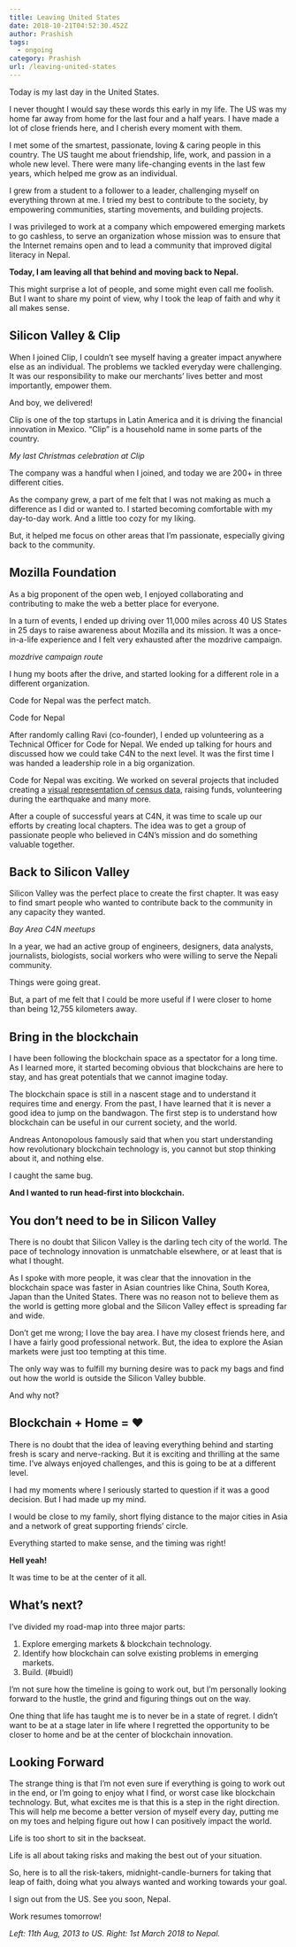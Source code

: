 ```yaml
---
title: Leaving United States
date: 2018-10-21T04:52:30.452Z
author: Prashish
tags:
  - ongoing
category: Prashish
url: /leaving-united-states
---
```

Today is my last day in the United States.

I never thought I would say these words this early in my life. The US was my home far away from home for the last four and a half years. I have made a lot of close friends here, and I cherish every moment with them.

I met some of the smartest, passionate, loving & caring people in this country. The US taught me about friendship, life, work, and passion in a whole new level. There were many life-changing events in the last few years, which helped me grow as an individual.

I grew from a student to a follower to a leader, challenging myself on everything thrown at me. I tried my best to contribute to the society, by empowering communities, starting movements, and building projects.

I was privileged to work at a company which empowered emerging markets to go cashless, to serve an organization whose mission was to ensure that the Internet remains open and to lead a community that improved digital literacy in Nepal.

**Today, I am leaving all that behind and moving back to Nepal.**

This might surprise a lot of people, and some might even call me foolish. But I want to share my point of view, why I took the leap of faith and why it all makes sense.



## Silicon Valley & Clip

When I joined Clip, I couldn’t see myself having a greater impact anywhere else as an individual. The problems we tackled everyday were challenging. It was our responsibility to make our merchants’ lives better and most importantly, empower them.

And boy, we delivered!

Clip is one of the top startups in Latin America and it is driving the financial innovation in Mexico. “Clip” is a household name in some parts of the country.

<pic>

_My last Christmas celebration at Clip_

The company was a handful when I joined, and today we are 200+ in three different cities.

As the company grew, a part of me felt that I was not making as much a difference as I did or wanted to. I started becoming comfortable with my day-to-day work. And a little too cozy for my liking.

But, it helped me focus on other areas that I’m passionate, especially giving back to the community.



## Mozilla Foundation

As a big proponent of the open web, I enjoyed collaborating and contributing to make the web a better place for everyone.

<pic>

In a turn of events, I ended up driving over 11,000 miles across 40 US States in 25 days to raise awareness about Mozilla and its mission. It was a once-in-a-life experience and I felt very exhausted after the mozdrive campaign.



<pic>

_mozdrive campaign route_

I hung my boots after the drive, and started looking for a different role in a different organization.

Code for Nepal was the perfect match.



Code for Nepal

After randomly calling Ravi (co-founder), I ended up volunteering as a Technical Officer for Code for Nepal. We ended up talking for hours and discussed how we could take C4N to the next level. It was the first time I was handed a leadership role in a big organization.

Code for Nepal was exciting. We worked on several projects that included creating a [visual representation of census data](http://nepalmap.org/), raising funds, volunteering during the earthquake and many more.

After a couple of successful years at C4N, it was time to scale up our efforts by creating local chapters. The idea was to get a group of passionate people who believed in C4N’s mission and do something valuable together.



## Back to Silicon Valley

Silicon Valley was the perfect place to create the first chapter. It was easy to find smart people who wanted to contribute back to the community in any capacity they wanted.

<pics>

_Bay Area C4N meetups_

In a year, we had an active group of engineers, designers, data analysts, journalists, biologists, social workers who were willing to serve the Nepali community.

Things were going great.

But, a part of me felt that I could be more useful if I were closer to home than being 12,755 kilometers away.



## Bring in the blockchain

I have been following the blockchain space as a spectator for a long time. As I learned more, it started becoming obvious that blockchains are here to stay, and has great potentials that we cannot imagine today.

<tweet>

The blockchain space is still in a nascent stage and to understand it requires time and energy. From the past, I have learned that it is never a good idea to jump on the bandwagon. The first step is to understand how blockchain can be useful in our current society, and the world.

Andreas Antonopolous famously said that when you start understanding how revolutionary blockchain technology is, you cannot but stop thinking about it, and nothing else.

I caught the same bug.

**And I wanted to run head-first into blockchain.**



## You don’t need to be in Silicon Valley

There is no doubt that Silicon Valley is the darling tech city of the world. The pace of technology innovation is unmatchable elsewhere, or at least that is what I thought.

As I spoke with more people, it was clear that the innovation in the blockchain space was faster in Asian countries like China, South Korea, Japan than the United States. There was no reason not to believe them as the world is getting more global and the Silicon Valley effect is spreading far and wide.

Don’t get me wrong; I love the bay area. I have my closest friends here, and I have a fairly good professional network. But, the idea to explore the Asian markets were just too tempting at this time.

The only way was to fulfill my burning desire was to pack my bags and find out how the world is outside the Silicon Valley bubble.

And why not?



## Blockchain + Home = ❤

There is no doubt that the idea of leaving everything behind and starting fresh is scary and nerve-racking. But it is exciting and thrilling at the same time. I’ve always enjoyed challenges, and this is going to be at a different level.

I had my moments where I seriously started to question if it was a good decision. But I had made up my mind.

I would be close to my family, short flying distance to the major cities in Asia and a network of great supporting friends’ circle.

Everything started to make sense, and the timing was right!

**Hell yeah!**

It was time to be at the center of it all.



## What’s next?

I’ve divided my road-map into three major parts:

1. Explore emerging markets & blockchain technology.
2. Identify how blockchain can solve existing problems in emerging markets.
3. Build. (#buidl)

I’m not sure how the timeline is going to work out, but I’m personally looking forward to the hustle, the grind and figuring things out on the way.

One thing that life has taught me is to never be in a state of regret. I didn’t want to be at a stage later in life where I regretted the opportunity to be closer to home and be at the center of blockchain innovation.



## Looking Forward

The strange thing is that I’m not even sure if everything is going to work out in the end, or I’m going to enjoy what I find, or worst case like blockchain technology. But, what excites me is that this is a step in the right direction. This will help me become a better version of myself every day, putting me on my toes and helping figure out how I can positively impact the world.

Life is too short to sit in the backseat.

Life is all about taking risks and making the best out of your situation.

So, here is to all the risk-takers, midnight-candle-burners for taking that leap of faith, doing what you always wanted and working towards your goal.

I sign out from the US. See you soon, Nepal.

Work resumes tomorrow!

_Left: 11th Aug, 2013 to US. Right: 1st March 2018 to Nepal._
